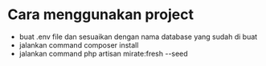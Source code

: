 <h1> Cara menggunakan project </h1>
<ul> 
<li>buat .env file dan sesuaikan dengan nama database yang sudah di buat</li>
<li>jalankan command composer install</li>
<li>jalankan command php artisan mirate:fresh --seed</li>
</ul>
